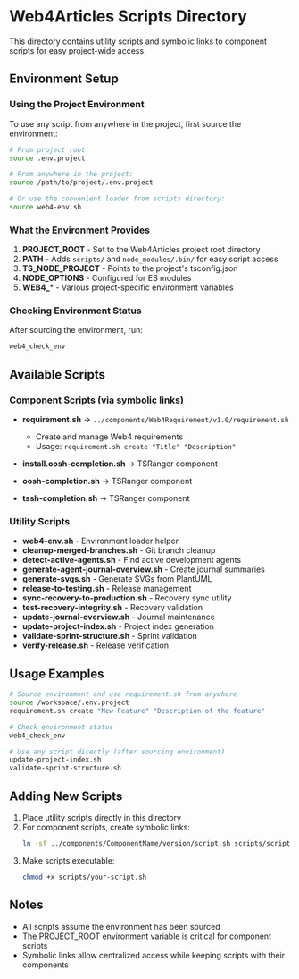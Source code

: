 # Web4Articles Scripts Directory

This directory contains utility scripts and symbolic links to component scripts for easy project-wide access.

## Environment Setup

### Using the Project Environment

To use any script from anywhere in the project, first source the environment:

```bash
# From project root:
source .env.project

# From anywhere in the project:
source /path/to/project/.env.project

# Or use the convenient loader from scripts directory:
source web4-env.sh
```

### What the Environment Provides

1. **PROJECT_ROOT** - Set to the Web4Articles project root directory
2. **PATH** - Adds `scripts/` and `node_modules/.bin/` for easy script access
3. **TS_NODE_PROJECT** - Points to the project's tsconfig.json
4. **NODE_OPTIONS** - Configured for ES modules
5. **WEB4_*** - Various project-specific environment variables

### Checking Environment Status

After sourcing the environment, run:
```bash
web4_check_env
```

## Available Scripts

### Component Scripts (via symbolic links)

- **requirement.sh** → `../components/Web4Requirement/v1.0/requirement.sh`
  - Create and manage Web4 requirements
  - Usage: `requirement.sh create "Title" "Description"`

- **install.oosh-completion.sh** → TSRanger component
- **oosh-completion.sh** → TSRanger component
- **tssh-completion.sh** → TSRanger component

### Utility Scripts

- **web4-env.sh** - Environment loader helper
- **cleanup-merged-branches.sh** - Git branch cleanup
- **detect-active-agents.sh** - Find active development agents
- **generate-agent-journal-overview.sh** - Create journal summaries
- **generate-svgs.sh** - Generate SVGs from PlantUML
- **release-to-testing.sh** - Release management
- **sync-recovery-to-production.sh** - Recovery sync utility
- **test-recovery-integrity.sh** - Recovery validation
- **update-journal-overview.sh** - Journal maintenance
- **update-project-index.sh** - Project index generation
- **validate-sprint-structure.sh** - Sprint validation
- **verify-release.sh** - Release verification

## Usage Examples

```bash
# Source environment and use requirement.sh from anywhere
source /workspace/.env.project
requirement.sh create "New Feature" "Description of the feature"

# Check environment status
web4_check_env

# Use any script directly (after sourcing environment)
update-project-index.sh
validate-sprint-structure.sh
```

## Adding New Scripts

1. Place utility scripts directly in this directory
2. For component scripts, create symbolic links:
   ```bash
   ln -sf ../components/ComponentName/version/script.sh scripts/script.sh
   ```
3. Make scripts executable:
   ```bash
   chmod +x scripts/your-script.sh
   ```

## Notes

- All scripts assume the environment has been sourced
- The PROJECT_ROOT environment variable is critical for component scripts
- Symbolic links allow centralized access while keeping scripts with their components